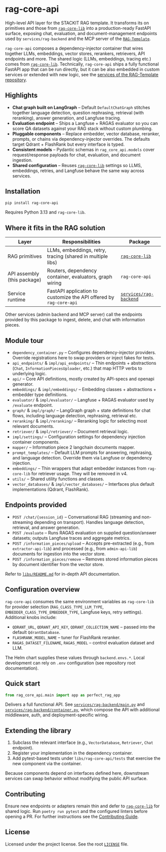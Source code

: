 # rag-core-api

High-level API layer for the STACKIT RAG template. It transforms its on primitives and those from [`rag-core-lib`](../rag-core-lib/) into a production-ready FastAPI surface, exposing chat, evaluation, and document-management endpoints used by `services/rag-backend` and the MCP server of the [`RAG-Template`](https://github.com/stackitcloud/rag-template).

`rag-core-api` composes a dependency-injector container that wires together LLMs, embeddings, vector stores, rerankers, retrievers, API endpoints and more. The shared logic (LLMs, embeddings, tracing etc.) comes from [`rag-core-lib`](../rag-core-lib/). Technically, `rag-core-api` ships a fully functional FastAPI app that can be run directly, but it can be also embedded in custom services or extended with new logic, see the [services of the RAG-Template repository](https://github.com/stackitcloud/rag-template/tree/main/services).

## Highlights

- **Chat graph built on LangGraph** – Default `DefaultChatGraph` stitches together language detection, question rephrasing, retrieval (with reranking), answer generation, and Langfuse tracing.
- **Evaluation endpoint** – Ships a Langfuse + RAGAS evaluator so you can score QA datasets against your RAG stack without custom plumbing.
- **Pluggable components** – Replace embedder, vector database, reranker, prompts, or chains via dependency-injector overrides. The defaults target Qdrant + FlashRank but every interface is typed.
- **Consistent models** – Pydantic schemas in `rag_core_api.models` cover request/response payloads for chat, evaluation, and document ingestion.
- **Shared configuration** – Reuses [`rag-core-lib`](../rag-core-lib/) settings so LLMS, embeddings, retries, and Langfuse behave the same way across services.

## Installation

```bash
pip install rag-core-api
```

Requires Python 3.13 and `rag-core-lib`.

## Where it fits in the RAG solution

| Layer | Responsibilities | Package |
| --- | --- | --- |
| RAG primitives | LLMs, embeddings, retry, tracing (shared in multiple libs) | [`rag-core-lib`](../rag-core-lib/) |
| API assembly (this package) | Routers, dependency container, evaluators, graph wiring | `rag-core-api` |
| Service runtime | FastAPI application to customize the API offered by `rag-core-api` | [`services/rag-backend`](https://github.com/stackitcloud/rag-template/tree/main/services/rag-backend) |

Other services (admin backend and MCP server) call the endpoints provided by this package to ingest, delete, and chat with information pieces.

## Module tour

- `dependency_container.py` – Configures dependency-injector providers. Override registrations here to swap providers or inject fakes for tests.
- `api_endpoints/` & `impl/api_endpoints/` – Thin endpoints + abstractions (`Chat`, `InformationPiecesUploader`, etc.) that map HTTP verbs to underlying logic.
- `api/` – Core API definitions, mostly created by API-specs and openapi generator.
- `embeddings/` & `impl/embeddings/` – Embedding classes + abstractions + embedder type definitions.
- `evaluator/` & `impl/evaluator/` – Langfuse + RAGAS evaluator used by `/evaluate` endpoint.
- `graph/` & `impl/graph/` – LangGraph graph + state definitions for chat flows, including language detection, rephrasing, retrieval etc.
- `reranking/` & `impl/reranking/` – Reranking logic for selecting most relevant documents.
- `retriever/` & `impl/retriever/` – Document retrieval logic.
- `impl/settings/` – Configuration settings for dependency injection container components.
- `mapper/` – Information piece 2 langchain documents mapper.
- `prompt_templates/` – Default LLM prompts for answering, rephrasing, and language detection. Override them via Langfuse or dependency injection.
- `embeddings/` – Thin wrappers that adapt embedder instances from `rag-core-lib` for retriever usage. They will be removed in v4.
- `utils/` – Shared utility functions and classes.
- `vector_databases/` & `impl/vector_databases/` – Interfaces plus default implementations (Qdrant, FlashRank).

## Endpoints provided

- `POST /chat/{session_id}` – Conversational RAG (streaming and non-streaming depending on transport). Handles language detection, retrieval, and answer generation.
- `POST /evaluate` – Runs RAGAS evaluation on supplied question/answer datasets; outputs Langfuse traces and aggregate metrics.
- `POST /information_pieces/upload` – Accepts pre-extracted (e.g., from `extractor-api-lib`) and processed (e.g., from `admin-api-lib`) documents for ingestion into the vector store.
- `POST /information_pieces/remove` – Removes stored information pieces by document identifier from the vector store.

Refer to [`libs/README.md`](../README.md#1-rag-core-api) for in-depth API documentation.

## Configuration overview

`rag-core-api` consumes the same environment variables as `rag-core-lib` for provider selection (`RAG_CLASS_TYPE_LLM_TYPE`, `EMBEDDER_CLASS_TYPE_EMBEDDER_TYPE`, Langfuse keys, retry settings). Additional knobs include:

- `QDRANT_URL`, `QDRANT_API_KEY`, `QDRANT_COLLECTION_NAME` – passed into the default `QdrantDatabase`.
- `FLASHRANK_MODEL_NAME` – tuner for FlashRank reranker.
- `RAGAS_DATASET_FILENAME`, `RAGAS_MODEL` – control evaluation dataset and LLM.

The Helm chart supplies these values through `backend.envs.*`. Local development can rely on `.env` configuration (see repository root documentation).

## Quick start

```python
from rag_core_api.main import app as perfect_rag_app
```

Delivers a full functional API. See [`services/rag-backend/main.py`](https://github.com/stackitcloud/rag-template/blob/main/services/rag-backend/main.py) and [`services/rag-backend/container.py`](https://github.com/stackitcloud/rag-template/blob/main/services/rag-backend/container.py), which compose the API with additional middleware, auth, and deployment-specific wiring.

## Extending the library

1. Subclass the relevant interface (e.g., `VectorDatabase`, `Retriever`, `Chat` endpoint).
2. Register your implementation in the dependency container.
3. Add pytest-based tests under `libs/rag-core-api/tests` that exercise the new component via the container.

Because components depend on interfaces defined here, downstream services can swap behavior without modifying the public API surface.

## Contributing

Ensure new endpoints or adapters remain thin and defer to [`rag-core-lib`](../rag-core-lib/) for shared logic. Run `poetry run pytest` and the configured linters before opening a PR. For further instructions see the [Contributing Guide](https://github.com/stackitcloud/rag-template/blob/main/CONTRIBUTING.md).

## License

Licensed under the project license. See the root [`LICENSE`](https://github.com/stackitcloud/rag-template/blob/main/LICENSE) file.
